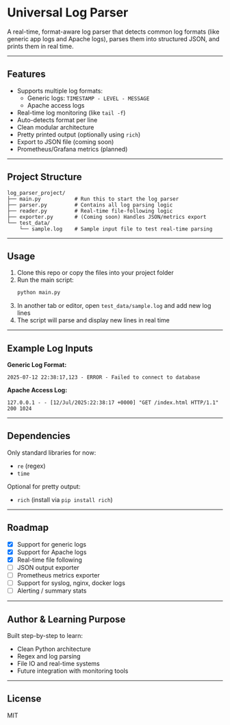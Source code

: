
# Universal Log Parser

A real-time, format-aware log parser that detects common log formats (like generic app logs and Apache logs), parses them into structured JSON, and prints them in real time.

---

## Features

- Supports multiple log formats:
  - Generic logs: `TIMESTAMP - LEVEL - MESSAGE`
  - Apache access logs
- Real-time log monitoring (like `tail -f`)
- Auto-detects format per line
- Clean modular architecture
- Pretty printed output (optionally using `rich`)
- Export to JSON file (coming soon)
- Prometheus/Grafana metrics (planned)

---

## Project Structure

```
log_parser_project/
├── main.py           # Run this to start the log parser
├── parser.py         # Contains all log parsing logic
├── reader.py         # Real-time file-following logic
├── exporter.py       # (Coming soon) Handles JSON/metrics export
└── test_data/
    └── sample.log    # Sample input file to test real-time parsing
```

---

## Usage

1. Clone this repo or copy the files into your project folder
2. Run the main script:
   ```bash
   python main.py
   ```
3. In another tab or editor, open `test_data/sample.log` and add new log lines
4. The script will parse and display new lines in real time

---

## Example Log Inputs

**Generic Log Format:**
```
2025-07-12 22:38:17,123 - ERROR - Failed to connect to database
```

**Apache Access Log:**
```
127.0.0.1 - - [12/Jul/2025:22:38:17 +0000] "GET /index.html HTTP/1.1" 200 1024
```

---

## Dependencies

Only standard libraries for now:
- `re` (regex)
- `time`

Optional for pretty output:
- `rich` (install via `pip install rich`)

---

## Roadmap

- [x] Support for generic logs
- [x] Support for Apache logs
- [x] Real-time file following
- [ ] JSON output exporter
- [ ] Prometheus metrics exporter
- [ ] Support for syslog, nginx, docker logs
- [ ] Alerting / summary stats

---

## Author & Learning Purpose

Built step-by-step to learn:
- Clean Python architecture
- Regex and log parsing
- File IO and real-time systems
- Future integration with monitoring tools

---

## License

MIT
